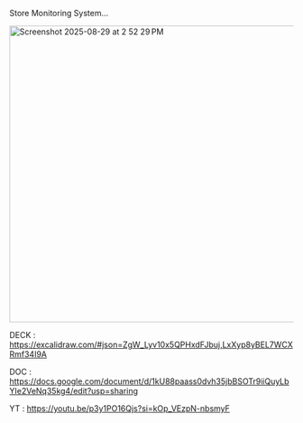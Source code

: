 Store Monitoring System...

<img width="1340" height="525" alt="Screenshot 2025-08-29 at 2 52 29 PM" src="https://github.com/user-attachments/assets/f2bf6bd9-6066-4c29-a566-ca2c05e406af" />






DECK : https://excalidraw.com/#json=ZgW_Lyv10x5QPHxdFJbuj,LxXyp8yBEL7WCXRmf34I9A

DOC : https://docs.google.com/document/d/1kU88paass0dvh35jbBSOTr9iiQuyLbYIe2VeNq35kg4/edit?usp=sharing

YT : https://youtu.be/p3y1PO16Qjs?si=kOp_VEzpN-nbsmyF
